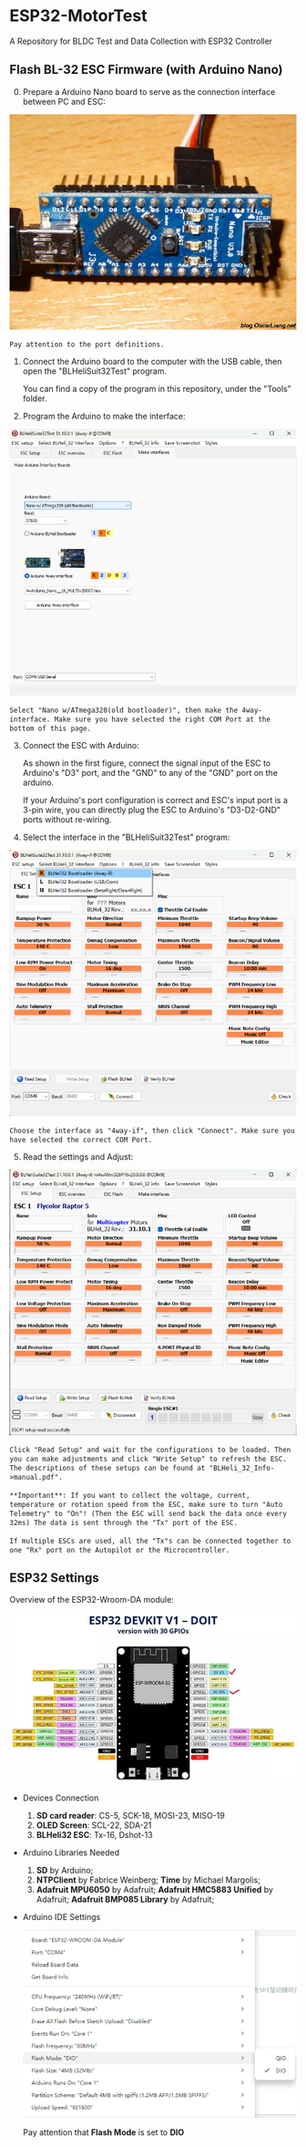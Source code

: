 
# ESP32-MotorTest

A Repository for BLDC Test and Data Collection with ESP32 Controller

## Flash BL-32 ESC Firmware (with Arduino Nano)

0. Prepare a Arduino Nano board to serve as the connection interface between PC and ESC:

![arduino-nano-flash-esc](.\\README_resources\\arduino-nano-flash-esc.jpg "Picture of the Arduino Nano")

    Pay attention to the port definitions.

1. Connect the Arduino board to the computer with the USB cable, then open the "BLHeliSuit32Test" program.

    You can find a copy of the program in this repository, under the "Tools" folder.

2. Program the Arduino to make the interface:

![make_interface](.\\README_resources\\make_interface.png "Picture of the Make interface session")

    Select "Nano w/ATmega328(old bootloader)", then make the 4way-interface. Make sure you have selected the right COM Port at the bottom of this page.

3. Connect the ESC with Arduino:

    As shown in the first figure, connect the signal input of the ESC to Arduino's "D3" port, and the "GND" to any of the "GND" port on the arduino.

    If your Arduino's port configuration is correct and ESC's input port is a 3-pin wire, you can directly plug the ESC to Arduino's "D3-D2-GND" ports without re-wiring.

4. Select the interface in the "BLHeliSuit32Test" program:

![select_interface](.\\README_resources\\select_interface.png "Picture of the interface selection")

    Choose the interface as "4way-if", then click "Connect". Make sure you have selected the correct COM Port.

5. Read the settings and Adjust:

![read_setup](.\\README_resources\\read_setup.png "Picture of the ESC setup")

    Click "Read Setup" and wait for the configurations to be loaded. Then you can make adjustments and click "Write Setup" to refresh the ESC. The descriptions of these setups can be found at "BLHeli_32_Info->manual.pdf".

    **Important**: If you want to collect the voltage, current, temperature or rotation speed from the ESC, make sure to turn "Auto Telemetry" to "On"! (Then the ESC will send back the data once every 32ms) The data is sent through the "Tx" port of the ESC.

    If multiple ESCs are used, all the "Tx"s can be connected together to one "Rx" port on the Autopilot or the Microcontroller.

## ESP32 Settings

Overview of the ESP32-Wroom-DA module:

![ESP32WROOMDA_pins](.\\README_resources\\ESP32WROOMDA_pins.png "Picture of the ESP32 Pins assignments")

- Devices Connection

  1. **SD card reader**: CS-5, SCK-18, MOSI-23, MISO-19
  2. **OLED Screen**: SCL-22, SDA-21
  3. **BLHeli32 ESC**: Tx-16, Dshot-13

- Arduino Libraries Needed
  
  1. **SD** by Arduino;
  2. **NTPClient** by Fabrice Weinberg; **Time** by Michael Margolis;
  3. **Adafruit MPU6050** by Adafruit; **Adafruit HMC5883 Unified** by Adafruit; **Adafruit BMP085 Library** by Adafruit;

- Arduino IDE Settings

  ![arduino_ide_settings](.\\README_resources\\arduino_ide_settings.png "Picture of the Arduino IDE settings")

  Pay attention that **Flash Mode** is set to **DIO**

  